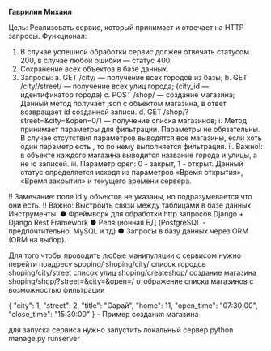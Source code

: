 **Гаврилин Михаил**

Цель:
Реализовать сервис, который принимает и отвечает на HTTP запросы.
Функционал:
1. В случае успешной обработки сервис должен отвечать статусом 200, в
случае любой ошибки — статус 400.
2. Сохранение всех объектов в базе данных.
3. Запросы:
a. GET /city/ — получение всех городов из базы;
b. GET /city//street/ — получение всех улиц города; (city_id —
идентификатор города)
c. POST /shop/ — создание магазина; Данный метод получает json c
объектом магазина, в ответ возвращает id созданной записи.
d. GET /shop/?street=&city=&open=0/1 — получение списка магазинов;
i. Метод принимает параметры для фильтрации. Параметры не
обязательны. В случае отсутствия параметров выводятся все
магазины, если хоть один параметр есть , то по нему
выполняется фильтрация.
ii. Важно!: в объекте каждого магазина выводится название
города и улицы, а не id записей.
iii. Параметр open: 0 - закрыт, 1 - открыт. Данный статус
определяется исходя из параметров «Время открытия»,
«Время закрытия» и текущего времени сервера.

!! Замечание: поле id у объектов не указаны, но подразумевается что они есть.
!! Важно: Выстроить связи между таблицами в базе данных.
Инструменты:
● Фреймворк для обработки http запросов Django + Django Rest Framework
● Реляционная БД (PostgreSQL - предпочтительно, MySQL и тд)
● Запросы в базу данных через ORM (ORM на выбор).

Для того чтобы проводить любые манипуляции с сервисом нужно перейти поадресу
spoping/
shoping/city/ список городов
shoping/city/street список улиц
shoping/createshop/ создание магазина
shoping/shop/?street=&city=&open=/ отображение списка магазинов с возможностью фильтрации

{
        "city": 1,
        "street": 2,
        "title": "Сарай",
        "home": 11,
        "open_time": "07:30:00",
        "close_time": "15:30:00"
    } - Пример создания магазина
 
 для запуска сервиса нужно запустить локальный сервер
 python manage.py runserver